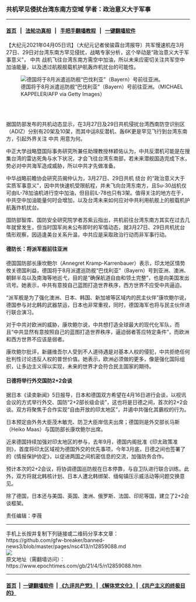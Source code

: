 ### 共机罕见侵扰台湾东南方空域 学者：政治意义大于军事
------------------------

#### [首页](https://github.com/gfw-breaker/banned-news3/blob/master/README.md) &nbsp;&nbsp;|&nbsp;&nbsp; [法轮功真相](https://github.com/begood0513/basic/blob/master/README.md)  &nbsp;&nbsp;|&nbsp;&nbsp; [手把手翻墙教程](https://github.com/gfw-breaker/guides/wiki)  &nbsp;&nbsp;|&nbsp;&nbsp; [一键翻墙软件](https://github.com/gfw-breaker/nogfw/blob/master/README.md)  



<div><p>
 【大纪元2021年04月05日讯】（大纪元记者侯骏霖台湾报导）共军慢速机在3月27日、29日对台湾东南方罕见侵扰，战略专家分析，这个举动是“政治意义大于军事意义”，
 <ok href="https://www.epochtimes.com/gb/tag/%E4%B8%AD%E5%85%B1.html">
  中共
 </ok>
 战机飞往台湾东南方需空中加油，所以未来应密切关注共军空中加油能量，以及透过航舰舰载机护航轰炸机扰台的可能性。
</p>
<figure aria-describedby="caption-12859090" class="wp-caption aligncenter" id="12859090" style="width: 500px">
 <ok href=" https://i.epochtimes.com/assets/uploads/2021/04/id12859090-491533-450x191.jpg" rel="noreferrer noopener" target="_blank">
  <img alt="德国将于8月派遣巡防舰“巴伐利亚”（Bayern）号前往亚洲。" src="https://i.epochtimes.com/assets/uploads/2021/04/id12859090-491533-450x191.jpg"/>
 </ok>
 <br/><figcaption class="wp-caption-text" id="caption-12859090">
  德国将于8月派遣巡防舰“巴伐利亚”（Bayern）号前往亚洲。（MICHAEL KAPPELER/AFP via Getty Images）
 </figcaption><br/>
</figure><br/>
<p>
 据国防部发布的共机动态显示，在3月27日及29日共机侵扰台湾西南防空识别区（ADIZ）分别有20架及10架，而其中运8反潜机、轰6K更是罕见飞行到台湾东南方，引起外界关注
 <ok href="https://www.epochtimes.com/gb/tag/%E4%B8%AD%E5%85%B1.html">
  中共
 </ok>
 用意为何。
</p>
<p>
 中正大学战略暨国际事务研究所兼任助理教授林颖佑认为，中共反潜机可能是在搜集台湾的雷达死角与水下状况，才会飞往台湾东南部，若未来潜舰国造完成下水，势必对中共海军造成威胁，所以中共才先做准备。
</p>
<p>
 中华战略前瞻协会研究员揭仲认为，3月27日、29日共机
 <ok href="https://www.epochtimes.com/gb/tag/%E7%BB%95%E5%8F%B0.html">
  绕台
 </ok>
 的“政治意义大于实质军事意义”，因中共快速机受限航程，并未飞向台湾东南方，且Su-30战机仅可由lL-78加油机进行空中加油，但目前lL-78也只有3架。值得关注的地方在于，中共空中加油能量何时会增加，以及台湾未来如何应对中共利用航舰上的舰载机护航轰炸机扰台。
</p>
<p>
 国防部智库、国防安全研究院学者苏紫云指出，共机前往台湾东南方其实在过去几年就曾发生，但当时国军尚未公布即时的军情动态，就3月27日、29日共机扰台情形观察，因适逢美台关系升温，中共应是采取政治行动而非军事行动。
</p>
<h4>
 德防长：将派军舰前往亚洲
</h4>
<p>
 德国国防部长康坎鲍尔（Annegret Kramp-Karrenbauer）表示，印太地区情势攸关德国利益，德国将于8月派遣巡防舰“巴伐利亚”（Bayern）号到亚洲、澳洲、朝鲜半岛以及南海等地巡弋，目的是“确保航道自由和领土完整”，也是向美国发出讯号。她表示，中共有意按自己蓝图打造世界秩序，西方世界不应受中共逼迫。
</p>
<p>
 “派军舰是为了强化澳洲、日本、韩国、新加坡等区域内的民主伙伴”康坎鲍尔说，德国参与对北韩的武器禁运，日本也非常重视，同时，德国海军也将与民主伙伴进行联合演习。
</p>
<p>
 对于中共对欧洲的威胁，康坎鲍尔说，中共想打造全球最大的现代化军队，而且“中共显然有意按照自己的蓝图打造世界秩序，逼迫弱者答应特定条件”，而欧洲和西方世界不应该是弱者。
</p>
<p>
 康坎鲍尔批评，新疆维吾尔人受到不人道待遇是对基本人权的侵犯，中共拒绝任何批判性讨论违反人权的普世价值。她表示，欧洲必须做的更多，像是强化国际组织，让多边主义得以实现，未来的世界才会符合民主国家的期待。
</p>
<h4>
 日德将举行外交国防2+2会谈
</h4>
<p>
 据日本《读卖新闻》5日报导，日本和德国双方希望在4月16日进行会谈，以视讯会议的方式举行外交、国防“2+2部长级会谈”，这也将是日德之间，首次的2+2会谈。双方将聚焦于合作实现“自由开放的印太地区”，并遏中共强化其霸权的行为。
</p>
<p>
 日本预定由外务大臣茂木敏充、防卫大臣岸信夫出席；德国则是外交部长马斯（Heiko Maas）与国防部长康坎鲍尔出席。
</p>
<p>
 近来德国持续加强对印太地区的参与，去年9月，德国内阁批准《印太政策准则》，首度将印太区域视为德国外交的优先事项，今年3月底，日德之间也签署了的《情报保护协定》，以促进两国之间机密信息的交流，加强防务合作。
</p>
<p>
 预计本次的2+2会议，将协调德国巡防舰在日本停靠，与自卫队进行联合训练。此外，双方将就北韩核计划、日本人遭北韩绑架、缅甸镇压示威活动等问题交换意见。
</p>
<p>
 除了德国，日本还与美国、英国、澳洲、俄罗斯、法国、印尼等国，建立了2+2会谈框架。
</p>
<p>
 责任编辑：李薇
</p>
</div>
<hr/>
手机上长按并复制下列链接或二维码分享本文章：<br/>
https://github.com/gfw-breaker/banned-news3/blob/master/pages/nsc413/n12859088.md <br/>
<a href='https://github.com/gfw-breaker/banned-news3/blob/master/pages/nsc413/n12859088.md'><img src='https://github.com/gfw-breaker/banned-news3/blob/master/pages/nsc413/n12859088.md.png'/></a> <br/>
原文地址（需翻墙访问）：https://www.epochtimes.com/gb/21/4/5/n12859088.htm


------------------------
#### [首页](https://github.com/gfw-breaker/banned-news3/blob/master/README.md) &nbsp;|&nbsp; [一键翻墙软件](https://github.com/gfw-breaker/nogfw/blob/master/README.md) &nbsp;| [《九评共产党》](https://github.com/gfw-breaker/9ping.md/blob/master/README.md#九评之一评共产党是什么) | [《解体党文化》](https://github.com/gfw-breaker/jtdwh.md/blob/master/README.md) | [《共产主义的终极目的》](https://github.com/gfw-breaker/gczydzjmd.md/blob/master/README.md)


<img src='http://gfw-breaker.win/banned-news3/pages/nsc413/n12859088.md' width='0px' height='0px'/>
